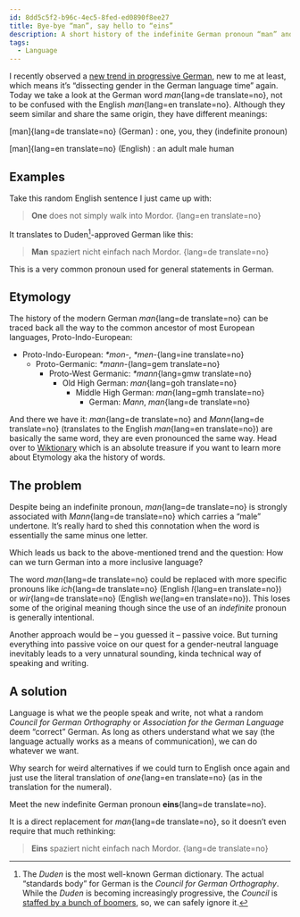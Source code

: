 ```yaml
---
id: 8dd5c5f2-b96c-4ec5-8fed-ed0890f8ee27
title: Bye-bye “man”, say hello to “eins”
description: A short history of the indefinite German pronoun “man” and a suggestion for how we can replace it.
tags:
  - Language
---
```


I recently observed a [new trend in progressive German](https://twitter.fynn.be/1551278470017204227/), new to me at least, which means it’s “dissecting gender in the German language time” again. Today we take a look at the German word _man_{lang=de translate=no}, not to be confused with the English _man_{lang=en translate=no}. Although they seem similar and share the same origin, they have different meanings:

[man]{lang=de translate=no} (German)
: one, you, they (indefinite pronoun)

[man]{lang=en translate=no} (English)
: an adult male human

## Examples

Take this random English sentence I just came up with:

> **One** does not simply walk into Mordor.
> {lang=en translate=no}

It translates to Duden[^duden-rechtschreibrat]-approved German like this:

> **Man** spaziert nicht einfach nach Mordor.
> {lang=de translate=no}

This is a very common pronoun used for general statements in German.

## Etymology

The history of the modern German _man_{lang=de translate=no} can be traced back all the way to the common ancestor of most European languages, Proto-Indo-European:

- Proto-Indo-European: _\*mon-_, _\*men-_{lang=ine translate=no}
  - Proto-Germanic: _\*mann-_{lang=gem translate=no}
    - Proto-West Germanic: _\*mann_{lang=gmw translate=no}
      - Old High German: _man_{lang=goh translate=no}
        - Middle High German: _man_{lang=gmh translate=no}
          - German: _Mann_, _man_{lang=de translate=no}

And there we have it: _man_{lang=de translate=no} and _Mann_{lang=de translate=no} (translates to the English _man_{lang=en translate=no}) are basically the same word, they are even pronounced the same way. Head over to [Wiktionary](https://en.wiktionary.org/wiki/Reconstruction:Proto-Germanic/mann-) which is an absolute treasure if you want to learn more about Etymology aka the history of words.

## The problem

Despite being an indefinite pronoun, _man_{lang=de translate=no} is strongly associated with _Mann_{lang=de translate=no} which carries a “male” undertone. It’s really hard to shed this connotation when the word is essentially the same minus one letter.

Which leads us back to the above-mentioned trend and the question: How can we turn German into a more inclusive language?

The word _man_{lang=de translate=no} could be replaced with more specific pronouns like _ich_{lang=de translate=no} (English _I_{lang=en translate=no}) or _wir_{lang=de translate=no} (English _we_{lang=en translate=no}). This loses some of the original meaning though since the use of an _indefinite_ pronoun is generally intentional.

Another approach would be – you guessed it – passive voice. But turning everything into passive voice on our quest for a gender-neutral language inevitably leads to a very unnatural sounding, kinda technical way of speaking and writing.

## A solution

Language is what we the people speak and write, not what a random _Council for German Orthography_ or _Association for the German Language_ deem “correct” German. As long as others understand what we say (the language actually works as a means of communication), we can do whatever we want.

Why search for weird alternatives if we could turn to English once again and just use the literal translation of _one_{lang=en translate=no} (as in the translation for the numeral).

Meet the new indefinite German pronoun **eins**{lang=de translate=no}.

It is a direct replacement for _man_{lang=de translate=no}, so it doesn’t even require that much rethinking:

> **Eins** spaziert nicht einfach nach Mordor.
> {lang=de translate=no}

[^duden-rechtschreibrat]: The _Duden_ is the most well-known German dictionary. The actual “standards body” for German is the _Council for German Orthography_. While the _Duden_ is becoming increasingly progressive, the _Council_ is [staffed by a bunch of boomers](https://www.rechtschreibrat.com/ueber-den-rat/), so, we can safely ignore it.
